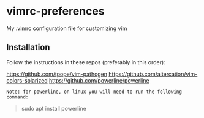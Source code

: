 # vimrc-preferences

My .vimrc configuration file for customizing vim

## Installation

Follow the instructions in these repos (preferably in this order):

https://github.com/tpope/vim-pathogen
https://github.com/altercation/vim-colors-solarized
https://github.com/powerline/powerline

    Note: for powerline, on linux you will need to run the following command:

> sudo apt install powerline 

 
